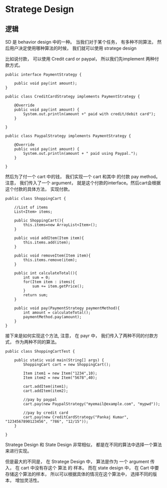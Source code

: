 # Stratege Design
## 逻辑

SD 是 behavior design 中的一种。 当我们对于某个任务， 有多种不同算法， 然后用户决定使用哪种算法的时候， 我们就可以使用 stratege design

比如说付款， 可以使用 Credit card or paypal， 所以我们先implement 两种付款方式。

```
public interface PaymentStrategy {

	public void pay(int amount);
}

public class CreditCardStrategy implements PaymentStrategy {

	@Override
	public void pay(int amount) {
		System.out.println(amount +" paid with credit/debit card");
	}

}

public class PaypalStrategy implements PaymentStrategy {
	
	@Override
	public void pay(int amount) {
		System.out.println(amount + " paid using Paypal.");
	}

}
```

然后为了付一个 cart 中的钱， 我们实现一个 cart 和其中 的付款 pay method。 注意， 我们传入了一个 argument， 就是这个付款的interface。然后cart会根据这个付款的具体方法， 实现付款。

```
public class ShoppingCart {

	//List of items
	List<Item> items;
	
	public ShoppingCart(){
		this.items=new ArrayList<Item>();
	}
	
	public void addItem(Item item){
		this.items.add(item);
	}
	
	public void removeItem(Item item){
		this.items.remove(item);
	}
	
	public int calculateTotal(){
		int sum = 0;
		for(Item item : items){
			sum += item.getPrice();
		}
		return sum;
	}
	
	public void pay(PaymentStrategy paymentMethod){
		int amount = calculateTotal();
		paymentMethod.pay(amount);
	}
}
```

接下来是如何实现这个方法, 注意， 在 payr 中， 我们传入了两种不同的付款方式， 作为两种不同的算法。

```
public class ShoppingCartTest {

	public static void main(String[] args) {
		ShoppingCart cart = new ShoppingCart();
		
		Item item1 = new Item("1234",10);
		Item item2 = new Item("5678",40);
		
		cart.addItem(item1);
		cart.addItem(item2);
		
		//pay by paypal
		cart.pay(new PaypalStrategy("myemail@example.com", "mypwd"));
		
		//pay by credit card
		cart.pay(new CreditCardStrategy("Pankaj Kumar", "1234567890123456", "786", "12/15"));
	}

}
```

Stratege Design 和 State Design 非常相似， 都是在不同的算法中选择一个算法来进行实现。

但是最大的不同是， 在 Stratege Design 中， 算法是作为 一个 argument 传入， 在 cart 中没有存这个 算法 的 样本。 而在 state design 中， 在 Cart 中要存储这个算法的样本， 所以可以根据具体的情况在这个算法中， 选择不同的版本， 增加灵活性。
